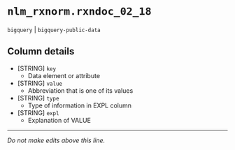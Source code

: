 # `nlm_rxnorm.rxndoc_02_18`
`bigquery` | `bigquery-public-data`

## Column details
* [STRING]    `key`
  - Data element or attribute
* [STRING]    `value`
  - Abbreviation that is one of its values
* [STRING]    `type`
  - Type of information in EXPL column
* [STRING]    `expl`
  - Explanation of VALUE

-------------------------------------------------------------------------------
*Do not make edits above this line.*
